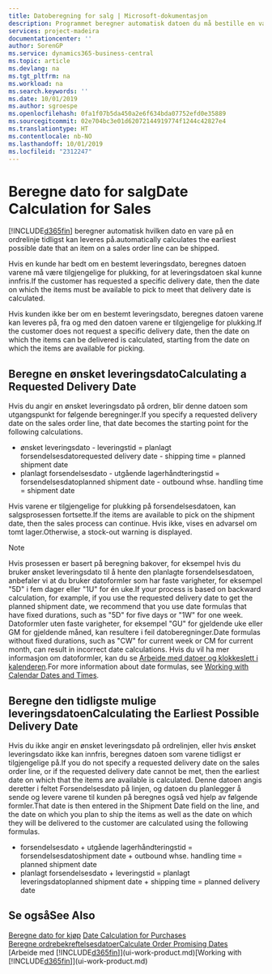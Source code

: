 ```yaml
---
title: Datoberegning for salg | Microsoft-dokumentasjon
description: Programmet beregner automatisk datoen du må bestille en vare på for å ha den på lager på en bestemt dato. Dette er datoen da du kan forvente at varer som ble bestilt på en bestemt dato, vil være tilgjengelig for plukking.
services: project-madeira
documentationcenter: ''
author: SorenGP
ms.service: dynamics365-business-central
ms.topic: article
ms.devlang: na
ms.tgt_pltfrm: na
ms.workload: na
ms.search.keywords: ''
ms.date: 10/01/2019
ms.author: sgroespe
ms.openlocfilehash: 0fa1f07b5da450a2e6f634bda07752efd0e35889
ms.sourcegitcommit: 02e704bc3e01d62072144919774f1244c42827e4
ms.translationtype: HT
ms.contentlocale: nb-NO
ms.lasthandoff: 10/01/2019
ms.locfileid: "2312247"
---
```

# <a name="date-calculation-for-sales"></a><span data-ttu-id="6bf28-104">Beregne dato for salg</span><span class="sxs-lookup"><span data-stu-id="6bf28-104">Date Calculation for Sales</span></span>
[!INCLUDE[d365fin](includes/d365fin_md.md)] <span data-ttu-id="6bf28-105">beregner automatisk hvilken dato en vare på en ordrelinje tidligst kan leveres på.</span><span class="sxs-lookup"><span data-stu-id="6bf28-105">automatically calculates the earliest possible date that an item on a sales order line can be shipped.</span></span>

<span data-ttu-id="6bf28-106">Hvis en kunde har bedt om en bestemt leveringsdato, beregnes datoen varene må være tilgjengelige for plukking, for at leveringsdatoen skal kunne innfris.</span><span class="sxs-lookup"><span data-stu-id="6bf28-106">If the customer has requested a specific delivery date, then the date on which the items must be available to pick to meet that delivery date is calculated.</span></span>

<span data-ttu-id="6bf28-107">Hvis kunden ikke ber om en bestemt leveringsdato, beregnes datoen varene kan leveres på, fra og med den datoen varene er tilgjengelige for plukking.</span><span class="sxs-lookup"><span data-stu-id="6bf28-107">If the customer does not request a specific delivery date, then the date on which the items can be delivered is calculated, starting from the date on which the items are available for picking.</span></span>

## <a name="calculating-a-requested-delivery-date"></a><span data-ttu-id="6bf28-108">Beregne en ønsket leveringsdato</span><span class="sxs-lookup"><span data-stu-id="6bf28-108">Calculating a Requested Delivery Date</span></span>
<span data-ttu-id="6bf28-109">Hvis du angir en ønsket leveringsdato på ordren, blir denne datoen som utgangspunkt for følgende beregninger.</span><span class="sxs-lookup"><span data-stu-id="6bf28-109">If you specify a requested delivery date on the sales order line, that date becomes the starting point for the following calculations.</span></span>

- <span data-ttu-id="6bf28-110">ønsket leveringsdato - leveringstid = planlagt forsendelsesdato</span><span class="sxs-lookup"><span data-stu-id="6bf28-110">requested delivery date - shipping time = planned shipment date</span></span>
- <span data-ttu-id="6bf28-111">planlagt forsendelsesdato - utgående lagerhåndteringstid = forsendelsesdato</span><span class="sxs-lookup"><span data-stu-id="6bf28-111">planned shipment date - outbound whse. handling time = shipment date</span></span>

<span data-ttu-id="6bf28-112">Hvis varene er tilgjengelige for plukking på forsendelsesdatoen, kan salgsprosessen fortsette.</span><span class="sxs-lookup"><span data-stu-id="6bf28-112">If the items are available to pick on the shipment date, then the sales process can continue.</span></span> <span data-ttu-id="6bf28-113">Hvis ikke, vises en advarsel om tomt lager.</span><span class="sxs-lookup"><span data-stu-id="6bf28-113">Otherwise, a stock-out warning is displayed.</span></span>

> [!Note]
> <span data-ttu-id="6bf28-114">Hvis prosessen er basert på beregning bakover, for eksempel hvis du bruker ønsket leveringsdato til å hente den planlagte forsendelsesdatoen, anbefaler vi at du bruker datoformler som har faste varigheter, for eksempel "5D" i fem dager eller "1U" for én uke.</span><span class="sxs-lookup"><span data-stu-id="6bf28-114">If your process is based on backward calculation, for example, if you use the requested delivery date to get the planned shipment date, we recommend that you use date formulas that have fixed durations, such as "5D" for five days or "1W" for one week.</span></span> <span data-ttu-id="6bf28-115">Datoformler uten faste varigheter, for eksempel "GU" for gjeldende uke eller GM for gjeldende måned, kan resultere i feil datoberegninger.</span><span class="sxs-lookup"><span data-stu-id="6bf28-115">Date formulas without fixed durations, such as "CW" for current week or CM for current month, can result in incorrect date calculations.</span></span> <span data-ttu-id="6bf28-116">Hvis du vil ha mer informasjon om datoformler, kan du se [Arbeide med datoer og klokkeslett i kalenderen](ui-enter-date-ranges.md).</span><span class="sxs-lookup"><span data-stu-id="6bf28-116">For more information about date formulas, see [Working with Calendar Dates and Times](ui-enter-date-ranges.md).</span></span>

## <a name="calculating-the-earliest-possible-delivery-date"></a><span data-ttu-id="6bf28-117">Beregne den tidligste mulige leveringsdatoen</span><span class="sxs-lookup"><span data-stu-id="6bf28-117">Calculating the Earliest Possible Delivery Date</span></span>
<span data-ttu-id="6bf28-118">Hvis du ikke angir en ønsket leveringsdato på ordrelinjen, eller hvis ønsket leveringsdato ikke kan innfris, beregnes datoen som varene tidligst er tilgjengelige på.</span><span class="sxs-lookup"><span data-stu-id="6bf28-118">If you do not specify a requested delivery date on the sales order line, or if the requested delivery date cannot be met, then the earliest date on which that the items are available is calculated.</span></span> <span data-ttu-id="6bf28-119">Denne datoen angis deretter i feltet Forsendelsesdato på linjen, og datoen du planlegger å sende og levere varene til kunden på beregnes også ved hjelp av følgende formler.</span><span class="sxs-lookup"><span data-stu-id="6bf28-119">That date is then entered in the Shipment Date field on the line, and the date on which you plan to ship the items as well as the date on which they will be delivered to the customer are calculated using the following formulas.</span></span>

- <span data-ttu-id="6bf28-120">forsendelsesdato + utgående lagerhåndteringstid = forsendelsesdato</span><span class="sxs-lookup"><span data-stu-id="6bf28-120">shipment date + outbound whse. handling time = planned shipment date</span></span>
- <span data-ttu-id="6bf28-121">planlagt forsendelsesdato + leveringstid = planlagt leveringsdato</span><span class="sxs-lookup"><span data-stu-id="6bf28-121">planned shipment date + shipping time = planned delivery date</span></span>


## <a name="see-also"></a><span data-ttu-id="6bf28-122">Se også</span><span class="sxs-lookup"><span data-stu-id="6bf28-122">See Also</span></span>  
 <span data-ttu-id="6bf28-123">[Beregne dato for kjøp](purchasing-date-calculation-for-purchases.md) </span><span class="sxs-lookup"><span data-stu-id="6bf28-123">[Date Calculation for Purchases](purchasing-date-calculation-for-purchases.md) </span></span>  
 [<span data-ttu-id="6bf28-124">Beregne ordrebekreftelsesdatoer</span><span class="sxs-lookup"><span data-stu-id="6bf28-124">Calculate Order Promising Dates</span></span>](sales-how-to-calculate-order-promising-dates.md)  
 <span data-ttu-id="6bf28-125">[Arbeide med [!INCLUDE[d365fin](includes/d365fin_md.md)]](ui-work-product.md)</span><span class="sxs-lookup"><span data-stu-id="6bf28-125">[Working with [!INCLUDE[d365fin](includes/d365fin_md.md)]](ui-work-product.md)</span></span>
